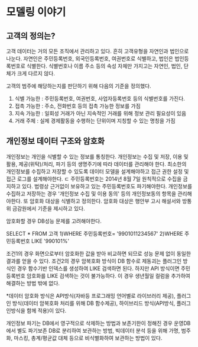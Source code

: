 # 모델링 이야기
## 고객의 정의는?
고객 데이터는 거의 모든 조직에서 관리하고 있다. 흔히 고객유형을 자연인과 법인으로 나눈다. 자연인은 주민등록번호, 외국인등록번호, 여권번호로 식별하고, 법인은 법인등록번호로 식별한다. 식별번호나 이름 주소 등의 속성 자체만 가지고는 자연인, 법인, 단체가 크게 다르지 않다.

고객의 범주에 해당하는지를 판단하기 위해 다음의 기준을 정의했다.
1) 식별 가능한 : 주민등록번호, 여권번호, 사업자등록번호 등의 식별번호를 가진다.
2) 접촉 가능한 : 주소, 전화번호 등의 접촉 가능한 정보를 가짐
3) 지속 가능한 : 일회성 거래가 아닌 지속적인 거래를 위해 정보 관리 필요성이 있음
4) 거래 주체 : 실제 경제활동을 수행하는 단위이며 지칭할 수 있는 명칭을 가짐

## 개인정보 데이터 구조와 암호화
개인정보는 개인을 식별할 수 있는 정보를 통칭한다. 개인정보는 수집 및 저장, 이용 및 활용, 제공(위탁)/처리, 파기 등의 생명주기에 따라 데이터를 관리해야 한다. 최소한의 개인정보를 수집하고 저장할 수 있도록 데이터 모델을 설계해야하고 접근 권한 설정 및 접근 로그를 설계해야한다.
ㄷ
주민등록번호는 2014년 8월 7일 원칙적으로 수집을 금지하고 있다. 법령상 근거없이 보유하고 있는 주민등록번호도 파기해야한다. 개인정보를 수집하고 저장하는 경우 '개인정보 수집 및 이용 동의' 등의 개인정보동의 항목을 관리해야한다. 또 암호화 대상을 식별하고 정의한다. 암호화 대상은 행안부 고시 해설서와 방통위 금감원에서 기준을 제시하고 있다.

암호화할 경우 DB성능 문제를 고려해야한다. 

SELECT * FROM 고객 1)WHERE 주민등록번호= '9901011234567' 2)WHERE 주민등록번호 LIKE '990101%' 

조건1의 경우 화면으로부터 암호화한 값을 받아 비교하면 되므로 성능 문제 없이 동일한 결과를 얻을 수 있다. 조건2의 경우 암복호화 방식이 DB 함수로 제동괴는 플러그인 방식인 경우 함수기반 인덱스를 생성하여 LIKE 검색하면 된다. 하지만 API 방식이면 주민등록번호 암호화를 LIKE 검색하는 것이 불가능하다. 이 경우 생년월일 컬럼을 추가하여 해결하는 방법 밖에 없다.

*데이터 암호화 방식은 API방식(자바등 프로그래밍 언어별로 라이브러리 제공), 플러그인 방식(데이터 암복호화 처리를 위해 DB 함수제공), 하이브리드 방식(API방식, 플러그인방식을 함께 적용)이 있다. 

개인정보 파기는 DB에서 영구적으로 삭제하는 방법과 보존기한이 정해진 경우 운영DB에서 별도 파기보존 DB로 분리하여 보관하는 방법, 빅데이터 분석 등을 위해 가명, 범주화, 마스킹, 총계/평균값 대체 등으로 비식별화하여 보관하는 방법이 있다.